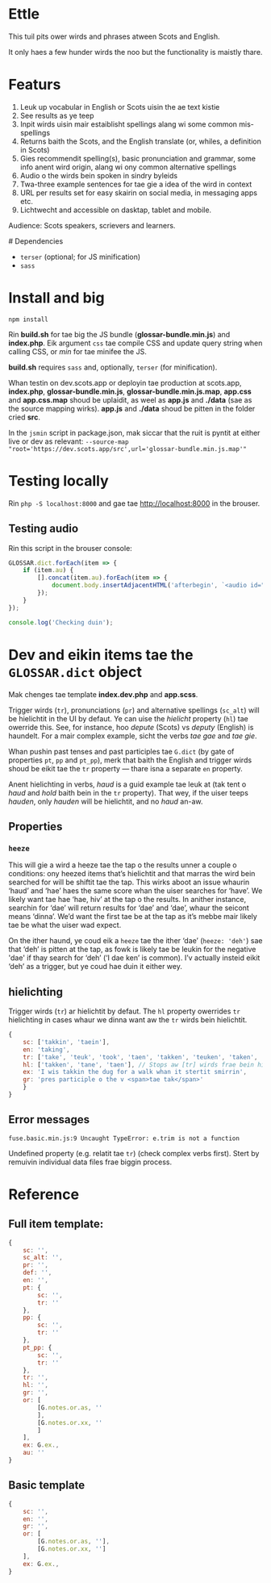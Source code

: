 # Ettle

This tuil pits ower wirds and phrases atween Scots and English.

It only haes a few hunder wirds the noo but the functionality is maistly thare.

# Featurs

1. Leuk up vocabular in English or Scots uisin the ae text kistie
2. See results as ye teep
3. Inpit wirds uisin mair estaiblisht spellings alang wi some common mis-spellings
4. Returns baith the Scots, and the English translate (or, whiles, a definition in Scots)
5. Gies recommendit spelling(s), basic pronunciation and grammar, some info anent wird origin, alang wi ony common alternative spellings
6. Audio o the wirds bein spoken in sindry byleids
7. Twa-three example sentences for tae gie a idea of the wird in context
8. URL per results set for easy skairin on social media, in messaging apps etc.
9. Lichtwecht and accessible on dasktap, tablet and mobile.

Audience: Scots speakers, scrievers and learners.

# Dependencies

* `terser` (optional; for JS minification)
* `sass`

# Install and big

`npm install`

Rin **build.sh** for tae big the JS bundle (**glossar-bundle.min.js**) and **index.php**. Eik argument `css` tae compile CSS and update query string when calling CSS, or *min* for tae minifee the JS.

**build.sh** requires `sass` and, optionally, `terser` (for minification).

Whan testin on dev.scots.app or deployin tae production at scots.app, **index.php**, **glossar-bundle.min.js**, **glossar-bundle.min.js.map**, **app.css** and **app.css.map** shoud be uplaidit, as weel as **app.js** and **./data** (sae as the source mapping wirks). **app.js** and **./data** shoud be pitten in the folder cried **src**.

In the `jsmin` script in package.json, mak siccar that the ruit is pyntit at either live or dev as relevant: `--source-map "root='https://dev.scots.app/src',url='glossar-bundle.min.js.map'"`

# Testing locally

Rin `php -S localhost:8000` and gae tae [http://localhost:8000](http://localhost:8000) in the brouser.

## Testing audio

Rin this script in the brouser console:

```javascript
GLOSSAR.dict.forEach(item => {
    if (item.au) {
        [].concat(item.au).forEach(item => {
            document.body.insertAdjacentHTML('afterbegin', `<audio id="${item}" class="audio d-none" src="/audio/${item.charAt(0)}/${item}.mp3" preload="auto"></audio>`);
        });
    }
});

console.log('Checking duin');
```

# Dev and eikin items tae the `GLOSSAR.dict` object

Mak chenges tae template **index.dev.php** and **app.scss**.

Trigger wirds (`tr`), pronunciations (`pr`) and alternative spellings (`sc_alt`) will be hielichtit in the UI by defaut. Ye can uise the *hielicht* property (`hl`) tae owerride this. See, for instance, hoo *depute* (Scots) vs *deputy* (English) is haundelt. For a mair complex example, sicht the verbs *tae gae* and *tae gie*.

Whan pushin past tenses and past participles tae `G.dict` (by gate of properties `pt`, `pp` and `pt_pp`), merk that baith the English and trigger wirds shoud be eikit tae the `tr` property — thare isna a separate `en` property.

Anent hielichting in verbs, *haud* is a guid example tae leuk at (tak tent o *haud* and *hold* baith bein in the `tr` property). That wey, if the uiser teeps *hauden*, only *hauden* will be hielichtit, and no *haud* an-aw.

## Properties

### `heeze`

This will gie a wird a heeze tae the tap o the results unner a couple o conditions: ony heezed items that’s hielichtit and that marras the wird bein searched for will be shiftit tae the tap. This wirks aboot an issue whaurin ‘haud’ and ‘hae’ haes the same score whan the uiser searches for ‘have’. We likely want tae hae ‘hae, hiv’ at the tap o the results. In anither instance, searchin for ‘dae’ will return results for ‘dae’ and ‘dae’, whaur the seicont means ‘dinna’. We’d want the first tae be at the tap as it’s mebbe mair likely tae be what the uiser wad expect.

On the ither haund, ye coud eik a `heeze` tae the ither ‘dae’ (`heeze: 'deh'`) sae that ‘deh’ is pitten at the tap, as fowk is likely tae be leukin for the negative 'dae' if thay search for ‘deh’ (‘I dae ken’ is common). I’v actually insteid eikit ‘deh’ as a trigger, but ye coud hae duin it either wey.

## hielichting

Trigger wirds (`tr`) ar hielichtit by defaut. The `hl` property owerrides `tr` hielichting in cases whaur we dinna want aw the `tr` wirds bein hielichtit.

```javascript
{
    sc: ['takkin', 'taein'],
    en: 'taking',
    tr: ['take', 'teuk', 'took', 'taen', 'takken', 'teuken', 'taken', 'tane', 'tooken', 'tookin'],
    hl: ['takken', 'tane', 'taen'], // Stops aw [tr] wirds frae bein hielichtit; wirds in [sc], [en] and [pr] will be hielichtit by defaut, sae need tae pit thaim here an aw. Allocate a tuim array if ye’r wantin nane o the 'tr' items tae cause hielichting
    ex: 'I wis takkin the dug for a walk whan it stertit smirrin',
    gr: 'pres participle o the v <span>tae tak</span>'
    }
}
```

## Error messages

`fuse.basic.min.js:9 Uncaught TypeError: e.trim is not a function`

Undefined property (e.g. relatit tae `tr`) (check complex verbs first). Stert by remuivin individual data files frae biggin process.

# Reference

## Full item template:

```javascript
{
    sc: '',
    sc_alt: '',
    pr: '',
    def: '',
    en: '',
    pt: {
        sc: '',
        tr: ''
    },
    pp: {
        sc: '',
        tr: ''
    },
    pt_pp: {
        sc: '',
        tr: ''
    },
    tr: '',
    hl: '',
    gr: '',
    or: [
        [G.notes.or.as, ''
        ],
        [G.notes.or.xx, ''
        ]
    ],
    ex: G.ex.,
    au: ''
}
```

## Basic template

```javascript
{
    sc: '',
    en: '',
    gr: '',
    or: [
        [G.notes.or.as, ''],
        [G.notes.or.xx, '']
    ],
    ex: G.ex.,
}
```
